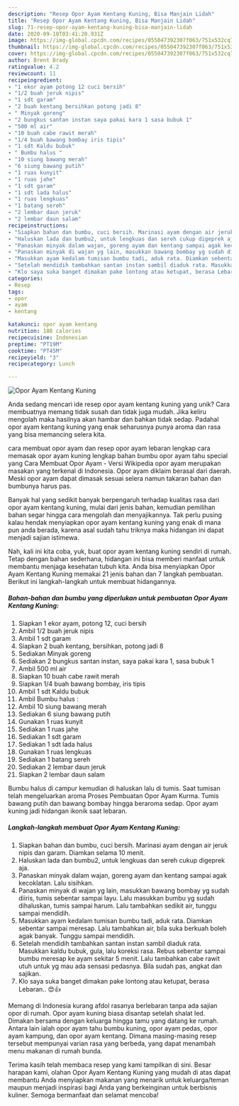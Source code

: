 ```yaml
---
description: "Resep Opor Ayam Kentang Kuning, Bisa Manjain Lidah"
title: "Resep Opor Ayam Kentang Kuning, Bisa Manjain Lidah"
slug: 71-resep-opor-ayam-kentang-kuning-bisa-manjain-lidah
date: 2020-09-10T03:41:20.931Z
image: https://img-global.cpcdn.com/recipes/055047392307f063/751x532cq70/opor-ayam-kentang-kuning-foto-resep-utama.jpg
thumbnail: https://img-global.cpcdn.com/recipes/055047392307f063/751x532cq70/opor-ayam-kentang-kuning-foto-resep-utama.jpg
cover: https://img-global.cpcdn.com/recipes/055047392307f063/751x532cq70/opor-ayam-kentang-kuning-foto-resep-utama.jpg
author: Brent Brady
ratingvalue: 4.2
reviewcount: 11
recipeingredient:
- "1 ekor ayam potong 12 cuci bersih"
- "1/2 buah jeruk nipis"
- "1 sdt garam"
- "2 buah kentang bersihkan potong jadi 8"
- " Minyak goreng"
- "2 bungkus santan instan saya pakai kara 1 sasa bubuk 1"
- "500 ml air"
- "10 buah cabe rawit merah"
- "1/4 buah bawang bombay iris tipis"
- "1 sdt Kaldu bubuk"
- " Bumbu halus "
- "10 siung bawang merah"
- "6 siung bawang putih"
- "1 ruas kunyit"
- "1 ruas jahe"
- "1 sdt garam"
- "1 sdt lada halus"
- "1 ruas lengkuas"
- "1 batang sereh"
- "2 lembar daun jeruk"
- "2 lembar daun salam"
recipeinstructions:
- "Siapkan bahan dan bumbu, cuci bersih. Marinasi ayam dengan air jeruk nipis dan garam. Diamkan selama 10 menit."
- "Haluskan lada dan bumbu2, untuk lengkuas dan sereh cukup digeprek aja."
- "Panaskan minyak dalam wajan, goreng ayam dan kentang sampai agak kecoklatan. Lalu sisihkan."
- "Panaskan minyak di wajan yg lain, masukkan bawang bombay yg sudah diiris, tumis sebentar sampai layu. Lalu masukkan bumbu yg sudah dihaluskan, tumis sampai harum. Lalu tambahkan sedikit air, tunggu sampai mendidih."
- "Masukkan ayam kedalam tumisan bumbu tadi, aduk rata. Diamkan sebentar sampai meresap. Lalu tambahkan air, bila suka berkuah boleh agak banyak. Tunggu sampai mendidih."
- "Setelah mendidih tambahkan santan instan sambil diaduk rata. Masukkan kaldu bubuk, gula, lalu koreksi rasa. Rebus sebentar sampai bumbu meresap ke ayam sekitar 5 menit. Lalu tambahkan cabe rawit utuh untuk yg mau ada sensasi pedasnya. Bila sudah pas, angkat dan sajikan."
- "Klo saya suka banget dimakan pake lontong atau ketupat, berasa Lebaran.. 😍👍"
categories:
- Resep
tags:
- opor
- ayam
- kentang

katakunci: opor ayam kentang 
nutrition: 188 calories
recipecuisine: Indonesian
preptime: "PT19M"
cooktime: "PT45M"
recipeyield: "3"
recipecategory: Lunch

---
```



![Opor Ayam Kentang Kuning](https://img-global.cpcdn.com/recipes/055047392307f063/751x532cq70/opor-ayam-kentang-kuning-foto-resep-utama.jpg)

Anda sedang mencari ide resep opor ayam kentang kuning yang unik? Cara membuatnya memang tidak susah dan tidak juga mudah. Jika keliru mengolah maka hasilnya akan hambar dan bahkan tidak sedap. Padahal opor ayam kentang kuning yang enak seharusnya punya aroma dan rasa yang bisa memancing selera kita.

cara membuat opor ayam dan resep opor ayam lebaran lengkap cara memasak opor ayam kuning lengkap bahan bumbu opor ayam tahu special yang Cara Membuat Opor Ayam - Versi Wikipedia opor ayam merupakan masakan yang terkenal di Indonesia. Opor ayam diklaim berasal dari daerah. Meski opor ayam dapat dimasak sesuai selera namun takaran bahan dan bumbunya harus pas.

Banyak hal yang sedikit banyak berpengaruh terhadap kualitas rasa dari opor ayam kentang kuning, mulai dari jenis bahan, kemudian pemilihan bahan segar hingga cara mengolah dan menyajikannya. Tak perlu pusing kalau hendak menyiapkan opor ayam kentang kuning yang enak di mana pun anda berada, karena asal sudah tahu triknya maka hidangan ini dapat menjadi sajian istimewa.


Nah, kali ini kita coba, yuk, buat opor ayam kentang kuning sendiri di rumah. Tetap dengan bahan sederhana, hidangan ini bisa memberi manfaat untuk membantu menjaga kesehatan tubuh kita. Anda bisa menyiapkan Opor Ayam Kentang Kuning memakai 21 jenis bahan dan 7 langkah pembuatan. Berikut ini langkah-langkah untuk membuat hidangannya.

<!--inarticleads1-->

##### Bahan-bahan dan bumbu yang diperlukan untuk pembuatan Opor Ayam Kentang Kuning:

1. Siapkan 1 ekor ayam, potong 12, cuci bersih
1. Ambil 1/2 buah jeruk nipis
1. Ambil 1 sdt garam
1. Siapkan 2 buah kentang, bersihkan, potong jadi 8
1. Sediakan  Minyak goreng
1. Sediakan 2 bungkus santan instan, saya pakai kara 1, sasa bubuk 1
1. Ambil 500 ml air
1. Siapkan 10 buah cabe rawit merah
1. Siapkan 1/4 buah bawang bombay, iris tipis
1. Ambil 1 sdt Kaldu bubuk
1. Ambil  Bumbu halus :
1. Ambil 10 siung bawang merah
1. Sediakan 6 siung bawang putih
1. Gunakan 1 ruas kunyit
1. Sediakan 1 ruas jahe
1. Sediakan 1 sdt garam
1. Sediakan 1 sdt lada halus
1. Gunakan 1 ruas lengkuas
1. Sediakan 1 batang sereh
1. Sediakan 2 lembar daun jeruk
1. Siapkan 2 lembar daun salam


Bumbu halus di campur kemudian di haluskan lalu di tumis. Saat tumisan telah mengeluarkan aroma Proses Pembuatan Opor Ayam Kurma. Tumis bawang putih dan bawang bombay hingga beraroma sedap. Opor ayam kuning jadi hidangan ikonik saat lebaran. 

<!--inarticleads2-->

##### Langkah-langkah membuat Opor Ayam Kentang Kuning:

1. Siapkan bahan dan bumbu, cuci bersih. Marinasi ayam dengan air jeruk nipis dan garam. Diamkan selama 10 menit.
1. Haluskan lada dan bumbu2, untuk lengkuas dan sereh cukup digeprek aja.
1. Panaskan minyak dalam wajan, goreng ayam dan kentang sampai agak kecoklatan. Lalu sisihkan.
1. Panaskan minyak di wajan yg lain, masukkan bawang bombay yg sudah diiris, tumis sebentar sampai layu. Lalu masukkan bumbu yg sudah dihaluskan, tumis sampai harum. Lalu tambahkan sedikit air, tunggu sampai mendidih.
1. Masukkan ayam kedalam tumisan bumbu tadi, aduk rata. Diamkan sebentar sampai meresap. Lalu tambahkan air, bila suka berkuah boleh agak banyak. Tunggu sampai mendidih.
1. Setelah mendidih tambahkan santan instan sambil diaduk rata. Masukkan kaldu bubuk, gula, lalu koreksi rasa. Rebus sebentar sampai bumbu meresap ke ayam sekitar 5 menit. Lalu tambahkan cabe rawit utuh untuk yg mau ada sensasi pedasnya. Bila sudah pas, angkat dan sajikan.
1. Klo saya suka banget dimakan pake lontong atau ketupat, berasa Lebaran.. 😍👍


Memang di Indonesia kurang afdol rasanya berlebaran tanpa ada sajian opor di rumah. Opor ayam kuning biasa disantap setelah shalat Ied. Dimakan bersama dengan keluarga hingga tamu yang datang ke rumah. Antara lain ialah opor ayam tahu bumbu kuning, opor ayam pedas, opor ayam kampung, dan opor ayam kentang. Dimana masing-masing resep tersebut mempunyai varian rasa yang berbeda, yang dapat menambah menu makanan di rumah bunda. 

Terima kasih telah membaca resep yang kami tampilkan di sini. Besar harapan kami, olahan Opor Ayam Kentang Kuning yang mudah di atas dapat membantu Anda menyiapkan makanan yang menarik untuk keluarga/teman maupun menjadi inspirasi bagi Anda yang berkeinginan untuk berbisnis kuliner. Semoga bermanfaat dan selamat mencoba!
